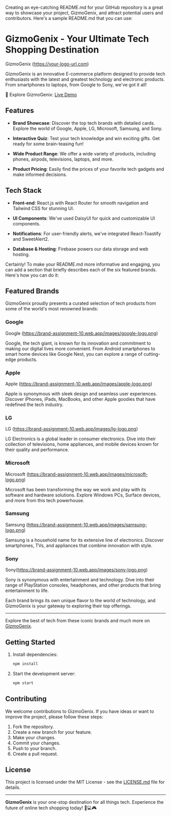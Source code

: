 Creating an eye-catching README.md for your GitHub repository is a great way to showcase your project, GizmoGenix, and attract potential users and contributors. Here's a sample README.md that you can use:

# GizmoGenix - Your Ultimate Tech Shopping Destination

GizmoGenix (https://your-logo-url.com)

GizmoGenix is an innovative E-commerce platform designed to provide tech enthusiasts with the latest and greatest technology and electronic products. From smartphones to laptops, from Google to Sony, we've got it all!

🚀 Explore GizmoGenix: [Live Demo](https://brand-assignment-10.web.app/)

## Features

- **Brand Showcase**: Discover the top tech brands with detailed cards. Explore the world of Google, Apple, LG, Microsoft, Samsung, and Sony.

- **Interactive Quiz**: Test your tech knowledge and win exciting gifts. Get ready for some brain-teasing fun!

- **Wide Product Range**: We offer a wide variety of products, including phones, airpods, televisions, laptops, and more.

- **Product Pricing**: Easily find the prices of your favorite tech gadgets and make informed decisions.

## Tech Stack

- **Front-end**: React.js with React Router for smooth navigation and Tailwind CSS for stunning UI.

- **UI Components**: We've used DaisyUI for quick and customizable UI components.

- **Notifications**: For user-friendly alerts, we've integrated React-Toastify and SweetAlert2.

- **Database & Hosting**: Firebase powers our data storage and web hosting.

Certainly! To make your README.md more informative and engaging, you can add a section that briefly describes each of the six featured brands. Here's how you can do it:

## Featured Brands

GizmoGenix proudly presents a curated selection of tech products from some of the world's most renowned brands:

### Google

Google (https://brand-assignment-10.web.app/images/google-logo.png)

Google, the tech giant, is known for its innovation and commitment to making our digital lives more convenient. From Android smartphones to smart home devices like Google Nest, you can explore a range of cutting-edge products.

### Apple

Apple (https://brand-assignment-10.web.app/images/apple-logo.png)

Apple is synonymous with sleek design and seamless user experiences. Discover iPhones, iPads, MacBooks, and other Apple goodies that have redefined the tech industry.

### LG

LG (https://brand-assignment-10.web.app/images/lg-logo.png)

LG Electronics is a global leader in consumer electronics. Dive into their collection of televisions, home appliances, and mobile devices known for their quality and performance.

### Microsoft

Microsoft (https://brand-assignment-10.web.app/images/microsoft-logo.png)

Microsoft has been transforming the way we work and play with its software and hardware solutions. Explore Windows PCs, Surface devices, and more from this tech powerhouse.

### Samsung

Samsung (https://brand-assignment-10.web.app/images/samsung-logo.png)

Samsung is a household name for its extensive line of electronics. Discover smartphones, TVs, and appliances that combine innovation with style.

### Sony

Sony(https://brand-assignment-10.web.app/images/sony-logo.png)

Sony is synonymous with entertainment and technology. Dive into their range of PlayStation consoles, headphones, and other products that bring entertainment to life.

Each brand brings its own unique flavor to the world of technology, and GizmoGenix is your gateway to exploring their top offerings.

---

Explore the best of tech from these iconic brands and much more on [GizmoGenix](https://brand-assignment-10.web.app/).

## Getting Started



1. Install dependencies:

   ```bash
   npm install
   ```

2. Start the development server:

   ```bash
   npm start
   ```

## Contributing

We welcome contributions to GizmoGenix. If you have ideas or want to improve the project, please follow these steps:

1. Fork the repository.
2. Create a new branch for your feature.
3. Make your changes.
4. Commit your changes.
5. Push to your branch.
6. Create a pull request.

## License

This project is licensed under the MIT License - see the [LICENSE.md](LICENSE.md) file for details.

---

**GizmoGenix** is your one-stop destination for all things tech. Experience the future of online tech shopping today! 📱💻🎮